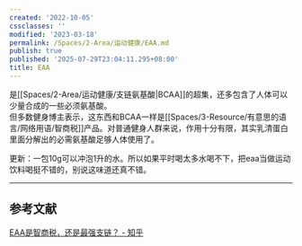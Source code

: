 ```yaml
---
created: '2022-10-05'
cssclasses: ''
modified: '2023-03-18'
permalink: /Spaces/2-Area/运动健康/EAA.md
publish: true
published: '2025-07-29T23:04:11.295+08:00'
title: EAA
---
```

是[[Spaces/2-Area/运动健康/支链氨基酸\|BCAA]]的超集，还多包含了人体可以少量合成的一些必须氨基酸。  
但多数健身博主表示，这东西和BCAA一样是[[Spaces/3-Resource/有意思的语言/网络用语/智商税]]产品。对普通健身人群来说，作用十分有限，其实乳清蛋白里面分解出的必需氨基酸足够人体使用了。

更新：一包10g可以冲泡1升的水。所以如果平时喝太多水喝不下，把eaa当做运动饮料喝挺不错的，别说这味道还真不错。

---

## 参考文献

[EAA是智商税，还是最强支链？ - 知乎](https://zhuanlan.zhihu.com/p/421270914)